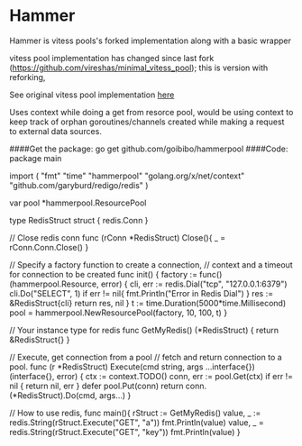 # Hammer

Hammer is vitess pools's forked implementation along with a basic wrapper

vitess pool implementation has changed since last fork (https://github.com/vireshas/minimal_vitess_pool); this is  version with reforking,

See original vitess pool implementation [here](http://godoc.org/github.com/youtube/vitess/go)

Uses context while doing a get from resorce pool, would be using context to keep track of orphan goroutines/channels created while making a request to external data sources.

####Get the package:
        go get github.com/goibibo/hammerpool
####Code:
package main

import (
	"fmt"
	"time"
	"hammerpool"
	"golang.org/x/net/context"
	"github.com/garyburd/redigo/redis"
)

var pool *hammerpool.ResourcePool

type RedisStruct struct {
	redis.Conn
}

// Close redis conn
func (rConn *RedisStruct) Close(){
	_ = rConn.Conn.Close()
}

// Specify a factory function to create a connection,
// context and a timeout for connection to be created
func init() {
	factory := func() (hammerpool.Resource, error) {
		cli, err := redis.Dial("tcp", "127.0.0.1:6379")
		cli.Do("SELECT", 1)
		if err != nil{
			fmt.Println("Error in Redis Dial")
		}
		res := &RedisStruct{cli}
		return res, nil
	}
	t := time.Duration(5000*time.Millisecond)
	pool = hammerpool.NewResourcePool(factory, 10, 100, t)
}

// Your instance type for redis
func GetMyRedis() (*RedisStruct) {
	return &RedisStruct{}
}

// Execute, get connection from a pool 
// fetch and return connection to a pool.
func (r *RedisStruct) Execute(cmd string, args ...interface{}) (interface{}, error) {
	ctx := context.TODO()
	conn, err := pool.Get(ctx)
	if err != nil {
		return nil, err
	}
	defer pool.Put(conn)
	return conn.(*RedisStruct).Do(cmd, args...)
}

// How to use redis,
func main(){
	rStruct := GetMyRedis()
	value, _ := redis.String(rStruct.Execute("GET", "a"))
	fmt.Println(value)
	value, _ = redis.String(rStruct.Execute("GET", "key"))
	fmt.Println(value)
}

